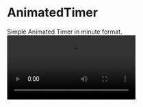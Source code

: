 # AnimatedTimer
Simple Animated Timer in minute format.
![](https://github.com/RagerSigma/AnimatedTimer/blob/main/21fe788df5c786e4dbf1be9b6afc456b.mp4)
